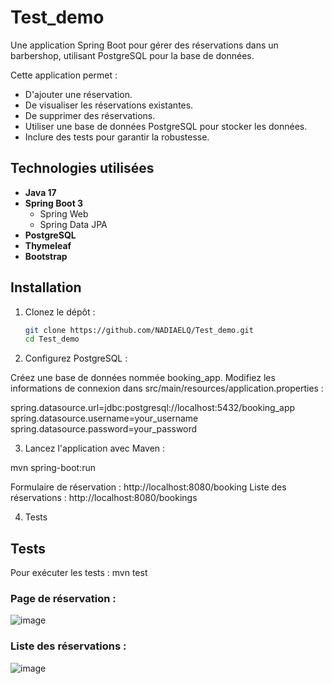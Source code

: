 # Test_demo
Une application Spring Boot pour gérer des réservations dans un barbershop, utilisant PostgreSQL pour la base de données.

Cette application permet :
- D'ajouter une réservation.
- De visualiser les réservations existantes.
- De supprimer des réservations.
- Utiliser une base de données PostgreSQL pour stocker les données.
- Inclure des tests pour garantir la robustesse.

## Technologies utilisées
- **Java 17**
- **Spring Boot 3**
    - Spring Web
    - Spring Data JPA
- **PostgreSQL**
- **Thymeleaf** 
- **Bootstrap**

## Installation

1. Clonez le dépôt :
   ```bash
   git clone https://github.com/NADIAELQ/Test_demo.git
   cd Test_demo

2. Configurez PostgreSQL :

Créez une base de données nommée booking_app.
Modifiez les informations de connexion dans src/main/resources/application.properties :

spring.datasource.url=jdbc:postgresql://localhost:5432/booking_app
spring.datasource.username=your_username
spring.datasource.password=your_password

3. Lancez l'application avec Maven :

mvn spring-boot:run

Formulaire de réservation : http://localhost:8080/booking
Liste des réservations : http://localhost:8080/bookings

4. Tests
## Tests
Pour exécuter les tests :
mvn test

### Page de réservation :
![image](https://github.com/user-attachments/assets/7afa45ea-4ae8-43a6-a622-ce2aa5b40b9f)


### Liste des réservations :
![image](https://github.com/user-attachments/assets/98e099f3-901c-4ca4-a301-a4f8e330b7fd)
